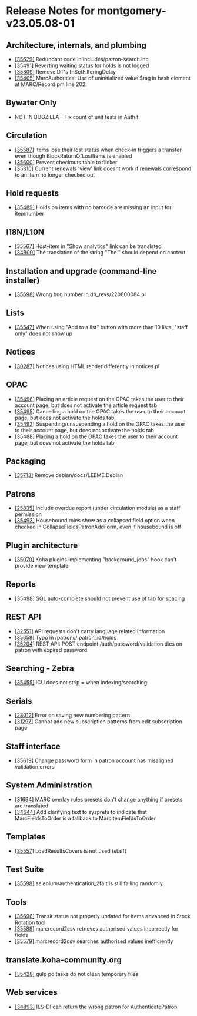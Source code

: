 
# Release Notes for montgomery-v23.05.08-01

## Architecture, internals, and plumbing

- [[35629]](http://bugs.koha-community.org/bugzilla3/show_bug.cgi?id=35629) Redundant code in includes/patron-search.inc
- [[35491]](http://bugs.koha-community.org/bugzilla3/show_bug.cgi?id=35491) Reverting waiting status for holds is not logged
- [[35309]](http://bugs.koha-community.org/bugzilla3/show_bug.cgi?id=35309) Remove DT's fnSetFilteringDelay
- [[35405]](http://bugs.koha-community.org/bugzilla3/show_bug.cgi?id=35405) MarcAuthorities: Use of uninitialized value $tag in hash element at MARC/Record.pm line 202.

## Bywater Only

- NOT IN BUGZILLA - Fix count of unit tests in Auth.t

## Circulation

- [[35587]](http://bugs.koha-community.org/bugzilla3/show_bug.cgi?id=35587) Items lose their lost status when check-in triggers a transfer even though BlockReturnOfLostItems is enabled
- [[35600]](http://bugs.koha-community.org/bugzilla3/show_bug.cgi?id=35600) Prevent checkouts table to flicker
- [[35310]](http://bugs.koha-community.org/bugzilla3/show_bug.cgi?id=35310) Current renewals 'view' link doesnt work if renewals correspond to an item no longer checked out

## Hold requests

- [[35489]](http://bugs.koha-community.org/bugzilla3/show_bug.cgi?id=35489) Holds on items with no barcode are missing an input for itemnumber

## I18N/L10N

- [[35567]](http://bugs.koha-community.org/bugzilla3/show_bug.cgi?id=35567) Host-item in "Show analytics" link can be translated
- [[34900]](http://bugs.koha-community.org/bugzilla3/show_bug.cgi?id=34900) The translation of the string "The " should depend on context

## Installation and upgrade (command-line installer)

- [[35698]](http://bugs.koha-community.org/bugzilla3/show_bug.cgi?id=35698) Wrong bug number in db_revs/220600084.pl

## Lists

- [[35547]](http://bugs.koha-community.org/bugzilla3/show_bug.cgi?id=35547) When using "Add to a list" button with more than 10 lists, "staff only" does not show up

## Notices

- [[30287]](http://bugs.koha-community.org/bugzilla3/show_bug.cgi?id=30287) Notices using HTML render differently in notices.pl

## OPAC

- [[35496]](http://bugs.koha-community.org/bugzilla3/show_bug.cgi?id=35496) Placing an article request on the OPAC takes the user to their account page, but does not activate the article request tab
- [[35495]](http://bugs.koha-community.org/bugzilla3/show_bug.cgi?id=35495) Cancelling a hold on the OPAC takes the user to their account page, but does not activate the holds tab
- [[35492]](http://bugs.koha-community.org/bugzilla3/show_bug.cgi?id=35492) Suspending/unsuspending a hold on the OPAC takes the user to their account page, but does not activate the holds tab
- [[35488]](http://bugs.koha-community.org/bugzilla3/show_bug.cgi?id=35488) Placing a hold on the OPAC takes the user to their account page, but does not activate the holds tab

## Packaging

- [[35713]](http://bugs.koha-community.org/bugzilla3/show_bug.cgi?id=35713) Remove debian/docs/LEEME.Debian

## Patrons

- [[25835]](http://bugs.koha-community.org/bugzilla3/show_bug.cgi?id=25835) Include overdue report (under circulation module) as a staff permission
- [[35493]](http://bugs.koha-community.org/bugzilla3/show_bug.cgi?id=35493) Housebound roles show as a collapsed field option when checked in CollapseFieldsPatronAddForm, even if housebound is off

## Plugin architecture

- [[35070]](http://bugs.koha-community.org/bugzilla3/show_bug.cgi?id=35070) Koha plugins implementing "background_jobs" hook can't provide view template

## Reports

- [[35498]](http://bugs.koha-community.org/bugzilla3/show_bug.cgi?id=35498) SQL auto-complete should not prevent use of tab for spacing

## REST API

- [[32551]](http://bugs.koha-community.org/bugzilla3/show_bug.cgi?id=32551) API requests don't carry language related information
- [[35658]](http://bugs.koha-community.org/bugzilla3/show_bug.cgi?id=35658) Typo in /patrons/:patron_id/holds
- [[35204]](http://bugs.koha-community.org/bugzilla3/show_bug.cgi?id=35204) REST API: POST endpoint /auth/password/validation dies on patron with expired password

## Searching - Zebra

- [[35455]](http://bugs.koha-community.org/bugzilla3/show_bug.cgi?id=35455) ICU does not strip = when indexing/searching

## Serials

- [[28012]](http://bugs.koha-community.org/bugzilla3/show_bug.cgi?id=28012) Error on saving new numbering pattern
- [[31297]](http://bugs.koha-community.org/bugzilla3/show_bug.cgi?id=31297) Cannot add new subscription patterns from edit subscription page

## Staff interface

- [[35619]](http://bugs.koha-community.org/bugzilla3/show_bug.cgi?id=35619) Change password form in patron account has misaligned validation errors

## System Administration

- [[31694]](http://bugs.koha-community.org/bugzilla3/show_bug.cgi?id=31694) MARC overlay rules presets don't change anything if presets are translated
- [[34644]](http://bugs.koha-community.org/bugzilla3/show_bug.cgi?id=34644) Add clarifying text to sysprefs to indicate that MarcFieldsToOrder is a fallback to MarcItemFieldsToOrder

## Templates

- [[35557]](http://bugs.koha-community.org/bugzilla3/show_bug.cgi?id=35557) LoadResultsCovers is not used (staff)

## Test Suite

- [[35598]](http://bugs.koha-community.org/bugzilla3/show_bug.cgi?id=35598) selenium/authentication_2fa.t is still failing randomly

## Tools

- [[35696]](http://bugs.koha-community.org/bugzilla3/show_bug.cgi?id=35696) Transit status not properly updated for items advanced in Stock Rotation tool
- [[35588]](http://bugs.koha-community.org/bugzilla3/show_bug.cgi?id=35588) marcrecord2csv retrieves authorised values incorrectly for fields
- [[35579]](http://bugs.koha-community.org/bugzilla3/show_bug.cgi?id=35579) marcrecord2csv searches authorised values inefficiently

## translate.koha-community.org

- [[35428]](http://bugs.koha-community.org/bugzilla3/show_bug.cgi?id=35428) gulp po tasks do not clean temporary files

## Web services

- [[34893]](http://bugs.koha-community.org/bugzilla3/show_bug.cgi?id=34893) ILS-DI can return the wrong patron for AuthenticatePatron


